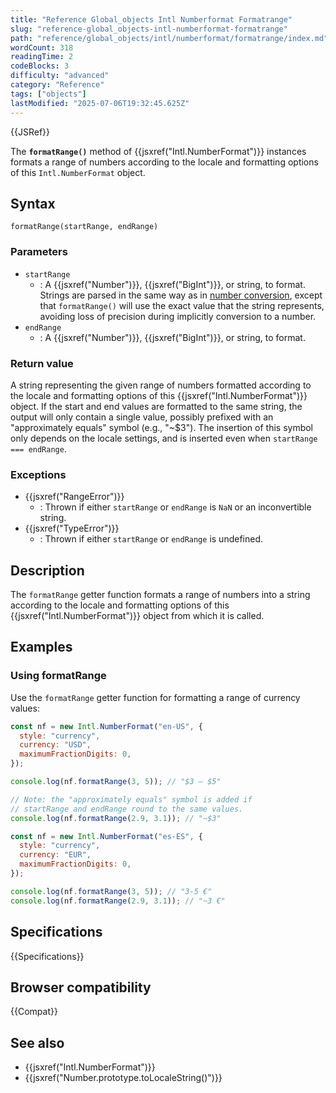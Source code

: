 ```yaml
---
title: "Reference Global_objects Intl Numberformat Formatrange"
slug: "reference-global_objects-intl-numberformat-formatrange"
path: "reference/global_objects/intl/numberformat/formatrange/index.md"
wordCount: 318
readingTime: 2
codeBlocks: 3
difficulty: "advanced"
category: "Reference"
tags: ["objects"]
lastModified: "2025-07-06T19:32:45.625Z"
---
```



{{JSRef}}

The **`formatRange()`** method of {{jsxref("Intl.NumberFormat")}} instances formats a range of numbers according to the locale and formatting options of this `Intl.NumberFormat` object.

## Syntax

```js-nolint
formatRange(startRange, endRange)
```

### Parameters

- `startRange`
  - : A {{jsxref("Number")}}, {{jsxref("BigInt")}}, or string, to format. Strings are parsed in the same way as in [number conversion](/en-US/docs/Web/JavaScript/Reference/Global_Objects/Number#number_coercion), except that `formatRange()` will use the exact value that the string represents, avoiding loss of precision during implicitly conversion to a number.
- `endRange`
  - : A {{jsxref("Number")}}, {{jsxref("BigInt")}}, or string, to format.

### Return value

A string representing the given range of numbers formatted according to the locale and formatting options of this {{jsxref("Intl.NumberFormat")}} object. If the start and end values are formatted to the same string, the output will only contain a single value, possibly prefixed with an "approximately equals" symbol (e.g., "~$3"). The insertion of this symbol only depends on the locale settings, and is inserted even when `startRange === endRange`.

### Exceptions

- {{jsxref("RangeError")}}
  - : Thrown if either `startRange` or `endRange` is `NaN` or an inconvertible string.
- {{jsxref("TypeError")}}
  - : Thrown if either `startRange` or `endRange` is undefined.

## Description

The `formatRange` getter function formats a range of numbers into a string according to the locale and formatting options of this {{jsxref("Intl.NumberFormat")}} object from which it is called.

## Examples

### Using formatRange

Use the `formatRange` getter function for formatting a range of currency values:

```js
const nf = new Intl.NumberFormat("en-US", {
  style: "currency",
  currency: "USD",
  maximumFractionDigits: 0,
});

console.log(nf.formatRange(3, 5)); // "$3 – $5"

// Note: the "approximately equals" symbol is added if
// startRange and endRange round to the same values.
console.log(nf.formatRange(2.9, 3.1)); // "~$3"
```

```js
const nf = new Intl.NumberFormat("es-ES", {
  style: "currency",
  currency: "EUR",
  maximumFractionDigits: 0,
});

console.log(nf.formatRange(3, 5)); // "3-5 €"
console.log(nf.formatRange(2.9, 3.1)); // "~3 €"
```

## Specifications

{{Specifications}}

## Browser compatibility

{{Compat}}

## See also

- {{jsxref("Intl.NumberFormat")}}
- {{jsxref("Number.prototype.toLocaleString()")}}
